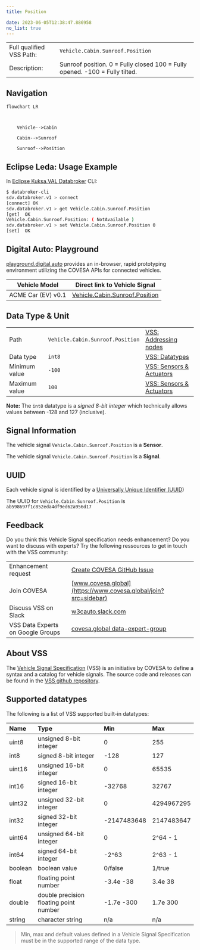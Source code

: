```yaml
---
title: Position

date: 2023-06-05T12:38:47.886958
no_list: true
---
```



| | |
|---|---|
| Full qualified VSS Path: | `Vehicle.Cabin.Sunroof.Position` |
| Description: | Sunroof position. 0 = Fully closed 100 = Fully opened. -100 = Fully tilted. |

## Navigation

```mermaid
flowchart LR



    Vehicle-->Cabin

    Cabin-->Sunroof

    Sunroof-->Position

```

## Eclipse Leda: Usage Example

In [Eclipse Kuksa.VAL Databroker](https://github.com/eclipse/kuksa.val/tree/master/kuksa_databroker) CLI:



```bash
$ databroker-cli
sdv.databroker.v1 > connect
[connect] OK
sdv.databroker.v1 > get Vehicle.Cabin.Sunroof.Position
[get]  OK
Vehicle.Cabin.Sunroof.Position: ( NotAvailable )
sdv.databroker.v1 > set Vehicle.Cabin.Sunroof.Position 0
[set]  OK
```

## Digital Auto: Playground

[playground.digital.auto](http://digital.auto) provides an in-browser, rapid prototyping environment utilizing the COVESA APIs for connected vehicles. 

| Vehicle Model | Direct link to Vehicle Signal |
|---|---|
| ACME Car (EV) v0.1 | [Vehicle.Cabin.Sunroof.Position](https://digitalauto.netlify.app/model/STLWzk1WyqVVLbfymb4f/cvi/list/Vehicle.Cabin.Sunroof.Position/) |

## Data Type & Unit

| | | |
|---|---|---|
| Path | `Vehicle.Cabin.Sunroof.Position` | [VSS: Addressing nodes](https://covesa.github.io/vehicle_signal_specification/rule_set/basics/) |
| Data type | `int8` | [VSS: Datatypes](https://covesa.github.io/vehicle_signal_specification/rule_set/data_entry/data_types/) |
| Minimum value | `-100` | [VSS: Sensors & Actuators](https://covesa.github.io/vehicle_signal_specification/rule_set/data_entry/sensor_actuator/) |
| Maximum value | `100` | [VSS: Sensors & Actuators](https://covesa.github.io/vehicle_signal_specification/rule_set/data_entry/sensor_actuator/) |


**Note:** The `int8` datatype is a *signed 8-bit integer* which technically allows values between -128 and 127 (inclusive).












## Signal Information





The vehicle signal `Vehicle.Cabin.Sunroof.Position` is a **Sensor**.

The vehicle signal `Vehicle.Cabin.Sunroof.Position` is a **Signal**.



## UUID

Each vehicle signal is identified by a [Universally Unique Identifier (UUID](https://en.wikipedia.org/wiki/Universally_unique_identifier))

The UUID for `Vehicle.Cabin.Sunroof.Position` is `ab598697f1c852eda4df9ed62a956d17`


## Feedback

Do you think this Vehicle Signal specification needs enhancement? Do you want to discuss with experts? Try the following ressources to get in touch with the VSS community:

| | |
|---|---|
| Enhancement request | [Create COVESA GitHub Issue](https://github.com/COVESA/vehicle_signal_specification/issues/new?body=Please+describe+your+feedback&title=Signal+feedback+Vehicle.Cabin.Sunroof.Position) |
| Join COVESA | [www.covesa.global](https://www.covesa.global/join?src=sidebar) |
| Discuss VSS on Slack | [w3cauto.slack.com](http://w3cauto.slack.com/) |
| VSS Data Experts on Google Groups | [covesa.global data-expert-group](https://groups.google.com/a/covesa.global/g/data-expert-group) |

## About VSS

The [Vehicle Signal Specification](https://covesa.github.io/vehicle_signal_specification/) (VSS)
is an initiative by COVESA to define a syntax and a catalog for vehicle signals.
The source code and releases can be found in the [VSS github repository](https://github.com/COVESA/vehicle_signal_specification).

## Supported datatypes

The following is a list of VSS supported built-in datatypes:

Name       | Type                       | Min  | Max
:----------|:---------------------------|:-----|:---
uint8      | unsigned 8-bit integer     | 0    | 255
int8       | signed 8-bit integer       | -128 | 127
uint16     | unsigned 16-bit integer    |  0   | 65535
int16      | signed 16-bit integer      | -32768 | 32767
uint32     | unsigned 32-bit integer    | 0 | 4294967295
int32      | signed 32-bit integer      | -2147483648 | 2147483647
uint64     | unsigned 64-bit integer    | 0    | 2^64 - 1
int64      | signed 64-bit integer      | -2^63 | 2^63 - 1
boolean    | boolean value              | 0/false | 1/true
float      | floating point number      | -3.4e -38 | 3.4e 38
double     | double precision floating point number | -1.7e -300 | 1.7e 300
string     | character string           | n/a  | n/a

> Min, max and default values defined in a Vehicle Signal Specification must be in the supported range of the data type.
